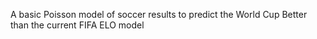A basic Poisson model of soccer results to predict the World Cup
Better than the current FIFA ELO model
